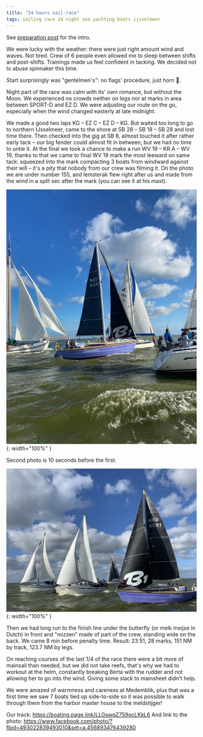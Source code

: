 ```yaml
---
title: "24 hours sail-race"
tags: sailing race 24 night sea yachting boats ijsselmeer
---
```


See [preparation post](/2022/08/22/24-hours-sail-race-preparation.html) for the intro.

We were lucky with the weather: there were just right amount wind and waves. Not tired. Crew of 6 people even allowed me to sleep between
shifts and post-shifts. Trainings made us feel confident in tacking. We decided not to abuse spinnaker this time.

Start surprisingly was "gentelmen's": no flags' procedure, just horn 🙂.

Night part of the race was calm with its' own romance, but without the Moon. We experienced no crowds neither on legs nor at marks in
area between SPORT-D and EZ D. We were adjusting our route on the go, especially when the wind changed easterly at late midnight.

We made a good two laps KG – EZ C – EZ D – KG. But waited too long to go to northern IJsselmeer, came to the shore at SB 28 – SB 18 –
SB 28 and lost time there. Then checked into the gig at SB 8, almost touched it after rather early tack – our big fender could almost fit
in between, but we had no time to untie it. At the final we took a chance to make a run WV 19 – KR A – WV 19, thanks to that we came to
final WV 19 mark the most leeward on same tack: squeezed into the mark compacting 3 boats from windward against their will – it's a pity
that nobody from our crew was filming it. On the photo we are under number 155, and lemsterak flew right after us and made from the wind
in a split sec after the mark (you can see it at his mast).

![at the final mark](/img/302486274_5375865412500047_2430262897370892023_n.jpeg){: width="100%" }

Second photo is 10 seconds before the first.

![at the final mark, 2](/img/302609739_5375867065833215_64211505956044808_n.jpeg){: width="100%" }

Then we had long run to the finish line under the butterfly (or melk meijse in Dutch) in front and "mizzen" made of part of the crew,
standing wide on the back. We came 8 min before penalty time. Result: 23:51, 28 marks, 151 NM by track, 123.7 NM by legs.

On reaching courses of the last 1/4 of the race there were a bit more of mainsail than needed, but we did not take reefs, that's why
we had to workout at the helm, constantly breaking Berta with the rudder and not allowing her to go into the wind. Giving some slack to
mainsheet didn't help.

We were amazed of warmness and careness at Medemblik, plus that was a first time we saw 7 boats tied up side-to-side so it was possible to
walk through them from the harbor master house to the meldstijger!

Our track: https://boating.page.link/LLGswqZ759ocLKkL6
And link to the photo: https://www.facebook.com/photo/?fbid=493022839493010&set=a.456893476439280
